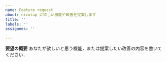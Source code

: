 ```yaml
---
name: Feature request
about: nicotap に欲しい機能や改善を提案します
title: ''
labels: ''
assignees: ''

---
```


**要望の概要**
あなたが欲しいと思う機能，または提案したい改善の内容を書いてください．
